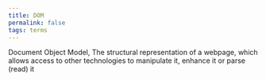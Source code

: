 ```yaml
---
title: DOM
permalink: false
tags: terms
---
```

Document Object Model, The structural representation of a webpage, which allows access to other technologies to manipulate it, enhance it or parse (read) it